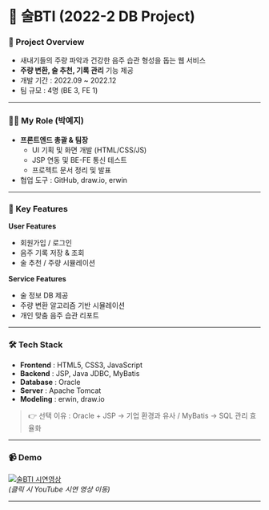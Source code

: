 # 🍶 술BTI (2022-2 DB Project)

### 📌 Project Overview
- 새내기들의 주량 파악과 건강한 음주 습관 형성을 돕는 웹 서비스
- **주량 변환, 술 추천, 기록 관리** 기능 제공  
- 개발 기간 : 2022.09 ~ 2022.12  
- 팀 규모 : 4명 (BE 3, FE 1)  

---

### 🧑‍💻 My Role (박예지)
- **프론트엔드 총괄 & 팀장**
  - UI 기획 및 화면 개발 (HTML/CSS/JS)
  - JSP 연동 및 BE-FE 통신 테스트
  - 프로젝트 문서 정리 및 발표
- 협업 도구 : GitHub, draw.io, erwin

---

### 🔑 Key Features
**User Features**
- 회원가입 / 로그인
- 음주 기록 저장 & 조회
- 술 추천 / 주량 시뮬레이션

**Service Features**
- 술 정보 DB 제공
- 주량 변환 알고리즘 기반 시뮬레이션
- 개인 맞춤 음주 습관 리포트

---

### 🛠 Tech Stack
- **Frontend** : HTML5, CSS3, JavaScript  
- **Backend** : JSP, Java JDBC, MyBatis  
- **Database** : Oracle  
- **Server** : Apache Tomcat  
- **Modeling** : erwin, draw.io  

> 👉 선택 이유 : Oracle + JSP → 기업 환경과 유사 / MyBatis → SQL 관리 효율화

---

### 📹 Demo
[![술BTI 시연영상](http://img.youtube.com/vi/BZxmVLw3Cbw/0.jpg)](https://youtu.be/BZxmVLw3Cbw)  
*(클릭 시 YouTube 시연 영상 이동)*

---
